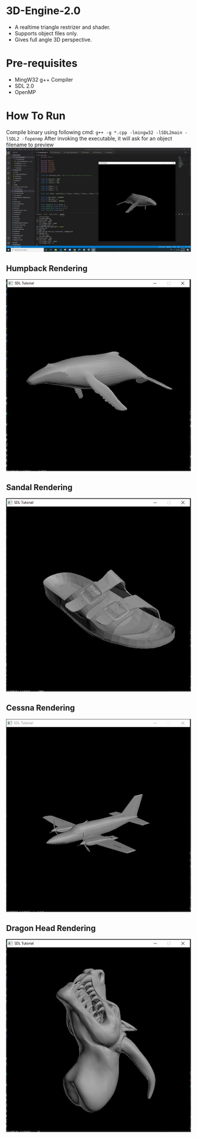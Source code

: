 # 3D-Engine-2.0
* A realtime triangle restrizer and shader. 
* Supports object files only.
* Gives full angle 3D perspective.

# Pre-requisites
* MingW32 g++ Compiler
* SDL 2.0
* OpenMP

# How To Run
Compile binary using following cmd:
``
g++ -g *.cpp -lmingw32 -lSDL2main -lSDL2 -fopenmp
``
After invoking the executable, it will ask for an object filename to preview
![alt text](https://github.com/ShamsArfeen/3D-Engine-2.0/blob/main/ExampleSS.JPG?raw=true)


## Humpback Rendering
![alt text](https://github.com/ShamsArfeen/3D-Engine-2.0/blob/main/whale.JPG?raw=true)
## Sandal Rendering
![alt text](https://github.com/ShamsArfeen/3D-Engine-2.0/blob/main/sandal.JPG?raw=true)
## Cessna Rendering
![alt text](https://github.com/ShamsArfeen/3D-Engine-2.0/blob/main/plane.JPG?raw=true)
## Dragon Head Rendering
![alt text](https://github.com/ShamsArfeen/3D-Engine-2.0/blob/main/dragonhead.JPG?raw=true)
